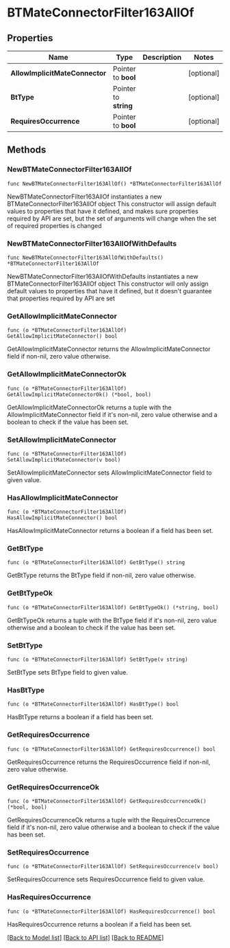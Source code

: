 # BTMateConnectorFilter163AllOf

## Properties

Name | Type | Description | Notes
------------ | ------------- | ------------- | -------------
**AllowImplicitMateConnector** | Pointer to **bool** |  | [optional] 
**BtType** | Pointer to **string** |  | [optional] 
**RequiresOccurrence** | Pointer to **bool** |  | [optional] 

## Methods

### NewBTMateConnectorFilter163AllOf

`func NewBTMateConnectorFilter163AllOf() *BTMateConnectorFilter163AllOf`

NewBTMateConnectorFilter163AllOf instantiates a new BTMateConnectorFilter163AllOf object
This constructor will assign default values to properties that have it defined,
and makes sure properties required by API are set, but the set of arguments
will change when the set of required properties is changed

### NewBTMateConnectorFilter163AllOfWithDefaults

`func NewBTMateConnectorFilter163AllOfWithDefaults() *BTMateConnectorFilter163AllOf`

NewBTMateConnectorFilter163AllOfWithDefaults instantiates a new BTMateConnectorFilter163AllOf object
This constructor will only assign default values to properties that have it defined,
but it doesn't guarantee that properties required by API are set

### GetAllowImplicitMateConnector

`func (o *BTMateConnectorFilter163AllOf) GetAllowImplicitMateConnector() bool`

GetAllowImplicitMateConnector returns the AllowImplicitMateConnector field if non-nil, zero value otherwise.

### GetAllowImplicitMateConnectorOk

`func (o *BTMateConnectorFilter163AllOf) GetAllowImplicitMateConnectorOk() (*bool, bool)`

GetAllowImplicitMateConnectorOk returns a tuple with the AllowImplicitMateConnector field if it's non-nil, zero value otherwise
and a boolean to check if the value has been set.

### SetAllowImplicitMateConnector

`func (o *BTMateConnectorFilter163AllOf) SetAllowImplicitMateConnector(v bool)`

SetAllowImplicitMateConnector sets AllowImplicitMateConnector field to given value.

### HasAllowImplicitMateConnector

`func (o *BTMateConnectorFilter163AllOf) HasAllowImplicitMateConnector() bool`

HasAllowImplicitMateConnector returns a boolean if a field has been set.

### GetBtType

`func (o *BTMateConnectorFilter163AllOf) GetBtType() string`

GetBtType returns the BtType field if non-nil, zero value otherwise.

### GetBtTypeOk

`func (o *BTMateConnectorFilter163AllOf) GetBtTypeOk() (*string, bool)`

GetBtTypeOk returns a tuple with the BtType field if it's non-nil, zero value otherwise
and a boolean to check if the value has been set.

### SetBtType

`func (o *BTMateConnectorFilter163AllOf) SetBtType(v string)`

SetBtType sets BtType field to given value.

### HasBtType

`func (o *BTMateConnectorFilter163AllOf) HasBtType() bool`

HasBtType returns a boolean if a field has been set.

### GetRequiresOccurrence

`func (o *BTMateConnectorFilter163AllOf) GetRequiresOccurrence() bool`

GetRequiresOccurrence returns the RequiresOccurrence field if non-nil, zero value otherwise.

### GetRequiresOccurrenceOk

`func (o *BTMateConnectorFilter163AllOf) GetRequiresOccurrenceOk() (*bool, bool)`

GetRequiresOccurrenceOk returns a tuple with the RequiresOccurrence field if it's non-nil, zero value otherwise
and a boolean to check if the value has been set.

### SetRequiresOccurrence

`func (o *BTMateConnectorFilter163AllOf) SetRequiresOccurrence(v bool)`

SetRequiresOccurrence sets RequiresOccurrence field to given value.

### HasRequiresOccurrence

`func (o *BTMateConnectorFilter163AllOf) HasRequiresOccurrence() bool`

HasRequiresOccurrence returns a boolean if a field has been set.


[[Back to Model list]](../README.md#documentation-for-models) [[Back to API list]](../README.md#documentation-for-api-endpoints) [[Back to README]](../README.md)


